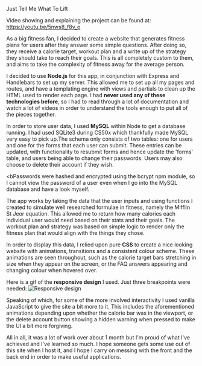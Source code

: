 Just Tell Me What To Lift

Video showing and explaining the project can be found at: https://youtu.be/5nws8_f8v_o

As a big fitness fan, I decided to create a website that generates fitness plans for users after they
answer some simple questions. After doing so, they receive a calorie target, workout plan and a write
up of the strategy they should take to reach their goals. This is all completely custom to them, and
aims to take the complexity of fitness away for the average person.

I decided to use <b>Node.js</b> for this app, in conjunction with Express and Handlebars to set up my server.
This allowed me to set up all my pages and routes, and have a templating engine with views and partials
to clean up the HTML used to render each page. I had <b>never used any of these technologies before</b>, so
I had to read through a lot of documentation and watch a lot of videos in order to understand the tools
enough to put all of the pieces together.

In order to store user data, I used <b>MySQL</b> within Node to get a database running. I had used SQLite3 during
CS50x which thankfully made MySQL very easy to pick up.The schema only consists of two tables: one for users
and one for the forms that each user can submit. These entries can be updated, with functionality to resubmit
forms and hence update the 'forms' table, and users being able to change their passwords. Users may also 
choose to delete their account if they wish.

<bPasswords were hashed</b> and encrypted using the bcrypt npm module, so I cannot view the password of a user
even when I go into the MySQL database and have a look myself.

The app works by taking the data that the user inputs and using functions I created to simulate well
researched formulae in fitness, namely the Mifflin St Jeor equation. This allowed me to return how many
calories each individual user would need based on their stats and their goals. The workout plan and strategy
was based on simple logic to render only the fitness plan that would align with the things they chose.

In order to display this data, I relied upon pure <b>CSS</b> to create a nice looking website with animations,
transitions and a consistent colour scheme. These animations are seen throughout, such as the calorie
target bars stretching in size when they appear on the screen, or the FAQ answers appearing and changing
colour when hovered over.

Here is a gif of the <b>responsive design</b> I used. Just three breakpoints were needed:
![Responsive design](JTMWTL.gif)

Speaking of which, for some of the more involved interactivity I used vanilla JavaScript to give the site
a bit more to it. This includes the aforementioned animations depending upon whether the calorie bar was in
the viewport, or the delete account button showing a hidden warning when pressed to make the UI a bit more
forgiving.

All in all, it was a lot of work over about 1 month but I'm proud of what I've achieved and I've learned so much.
I hope someone gets some use out of this site when I host it, and I hope I carry on messing with the front and the
back end in order to make useful applications.
